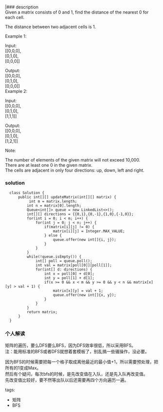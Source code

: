 |### description    
  Given a matrix consists of 0 and 1, find the distance of the nearest 0 for each cell.  
    
  The distance between two adjacent cells is 1.  
    
     
    
  Example 1:  
    
  Input:  
  [[0,0,0],  
   [0,1,0],  
   [0,0,0]]  
    
  Output:  
  [[0,0,0],  
   [0,1,0],  
   [0,0,0]]  
  Example 2:  
    
  Input:  
  [[0,0,0],  
   [0,1,0],  
   [1,1,1]]  
    
  Output:  
  [[0,0,0],  
   [0,1,0],  
   [1,2,1]]  
     
    
  Note:  
    
  The number of elements of the given matrix will not exceed 10,000.  
  There are at least one 0 in the given matrix.  
  The cells are adjacent in only four directions: up, down, left and right.  
    
    
### solution    
```    
  class Solution {  
      public int[][] updateMatrix(int[][] matrix) {  
           int m = matrix.length;  
          int n = matrix[0].length;  
          Queue<int[]> queue = new LinkedList<>();  
          int[][] directions = {{0,1},{0,-1},{1,0},{-1,0}};  
          for(int i = 0; i < m; i++) {  
              for(int j = 0; j < n; j++) {  
                  if(matrix[i][j] != 0) {  
                      matrix[i][j] = Integer.MAX_VALUE;  
                  } else {  
                      queue.offer(new int[]{i, j});  
                  }  
              }  
          }  
          while(!queue.isEmpty()) {  
              int[] poll = queue.poll();  
              int val = matrix[poll[0]][poll[1]];  
              for(int[] d: directions) {  
                  int x = poll[0] + d[0];  
                  int y = poll[1] + d[1];  
                  if(x >= 0 && x < m && y >= 0 && y < n && matrix[x][y] > val + 1) {  
                      matrix[x][y] = val + 1;  
                      queue.offer(new int[]{x, y});  
                  }  
              }  
          }  
          return matrix;  
      }  
  }  
```    
    
### 个人解读    
  矩阵的遍历，要么DFS要么BFS，因为DFS效率很低，所以采用BFS。  
  注：能用标准的BFS或者DFS就想着套模板了，别乱搞一些骚操作，没必要。  
    
  因为BFS的时候需要把每一个格子取成离他最近的最小值+1，所以需要预处理，把所有的1变成Max。  
  然后有个疑问，每次bfs的时候，是先改变值在入队，还是先入队再改变值。  
  先改变值比较好，要不然等出队以后还需要再四个方向遍历一遍。  
    
tags:    
  -  矩阵  
  -  BFS  
